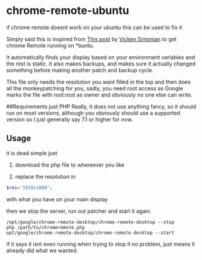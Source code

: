 # chrome-remote-ubuntu
if chrome remote doesnt work on your ubuntu this can be used to fix it


Simply said this is inspired from [This post](https://medium.com/@vsimon/how-to-install-chrome-remote-desktop-on-ubuntu-18-04-52d99980d83e) by [Vicken Simonian](https://github.com/vsimon) to get chrome Remote running on \*buntu.


It automatically finds your display based on your environment variables and the rest is static. it also makes backups, and makes sure it actually changed something before making another patch and backup cycle.

This file only needs the resolution you want filled in the top and then does all the monkeypatching for you, sadly, you need root access as Google marks the file with root:root as owner and obviously no one else can write.

##Requirements
just PHP Really, it does not use anything fancy, so it should run on most versions, although you obviously should use a supported version so I just generally say 7.1 or higher for now.

## Usage

it is dead simple just

1) download the php file to whereever you like

2) replace the resolution in

~~~php
$res="1920x1080";
~~~

with what you have on your main display

then we stop the server, run out patcher and start it again.
~~~
/opt/google/chrome-remote-desktop/chrome-remote-desktop --stop
php /path/to/chromeremote.php
opt/google/chrome-remote-desktop/chrome-remote-desktop --start
~~~

if it says it isnt even running when trying to stop it no problem, just means it already did what we wanted.
